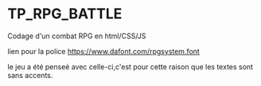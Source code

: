 # TP_RPG_BATTLE
Codage d'un combat RPG en html/CSS/JS

lien pour la police https://www.dafont.com/rpgsystem.font

le jeu a été penseé avec celle-ci,c'est pour cette raison que les textes sont sans accents.
